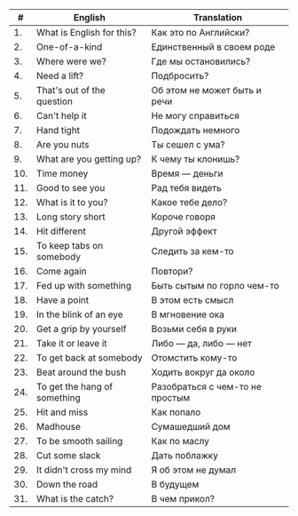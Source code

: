 | # | English | Translation |
|---|---|---|
| 1. | What is English for this? | Как это по Английски? |
| 2. | One-of-a-kind | Единственный в своем роде |
| 3. | Where were we? | Где мы остановились? |
| 4. | Need a lift? | Подбросить? |
| 5. | That's out of the question | Об этом не может быть и речи |
| 6. | Can't help it | Не могу справиться |
| 7. | Hand tight | Подождать немного |
| 8. | Are you nuts | Ты сешел с ума? |
| 9. | What are you getting up? | К чему ты клонишь? |
| 10. | Time money | Время — деньги |
| 11. | Good to see you | Рад тебя видеть |
| 12. | What is it to you? | Какое тебе дело? |
| 13. | Long story short | Короче говоря |
| 14. | Hit different | Другой эффект |
| 15. | To keep tabs on somebody| Следить за кем-то |
| 16. | Come again | Повтори? |
| 17. | Fed up with something | Быть сытым по горло чем-то |
| 18. | Have a point | В этом есть смысл |
| 19. | In the blink of an eye | В мгновение ока |
| 20. | Get a grip by yourself | Возьми себя в руки |
| 21. | Take it or leave it | Либо — да, либо — нет |
| 22. | To get back at somebody | Отомстить кому-то |
| 23. | Beat around the bush | Ходить вокруг да около |
| 24. | To get the hang of something | Разобраться с чем-то не простым |
| 25. | Hit and miss | Как попало |
| 26. | Madhouse | Сумашедший дом |
| 27. | To be smooth sailing | Как по маслу |
| 28. | Cut some slack | Дать поблажку |
| 29. | It didn't cross my mind | Я об этом не думал |
| 30. | Down the road | В будущем |
| 31. | What is the catch? | В чем прикол? |
